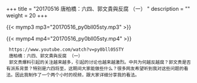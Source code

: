 +++
title = "20170516  唐柏橋：六四、郭文貴與反腐 （一） "
description = ""
weight = 20
+++

{{< mymp3 mp3="20170516_py0bll05sty.mp3" >}}

{{< mymp4 mp4="20170516_py0bll05sty.mp4" >}}

     https://www.youtube.com/watch?v=py0bll05STY 
     唐柏橋：六四、郭文貴與反腐 （一） 
     郭文贵爆料引起的关注越来越多，引起的讨论也越来越激烈。中共为何越反越腐？郭文贵是否有派系背景？特别是六四将至，这期间大家能做些什么？很多网友希望听到我对这些问题的看法。因此我制作了一个两个小时的视频，跟大家详细分享我的看法。 

